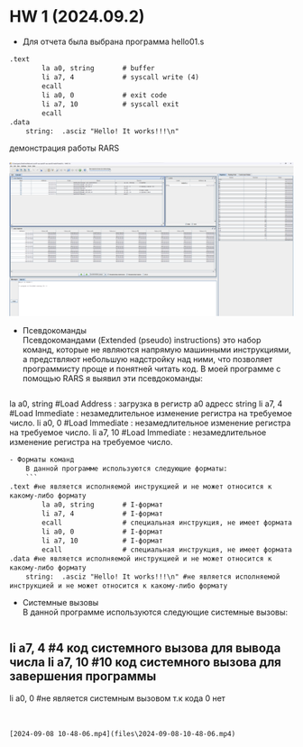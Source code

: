 # HW 1 (2024.09.2)   
   
- Для отчета была выбрана программа hello01.s   
   
```
.text
        la a0, string       # buffer
        li a7, 4            # syscall write (4)
        ecall
        li a0, 0            # exit code
        li a7, 10           # syscall exit
        ecall
.data
    string:  .asciz "Hello! It works!!!\n"
```
демонстрация работы RARS   
  ![image.png](files\image.png)    
   
- Псевдокоманды   
    Псевдокомандами (Extended (pseudo) instructions) это набор команд, которые не являются напрямую машинными инструкциями, а предствляют небольшую надстройку над ними, что позволяет программисту проще и понятней читать код. В моей программе с помощью RARS я выявил эти псевдокоманды:
   
    ```
la a0, string #Load Address : загрузка в регистр a0 адресс string
li a7, 4 #Load Immediate : незамедлительное изменение регистра на требуемое число.
li a0, 0 #Load Immediate : незамедлительное изменение регистра на требуемое число.
li a7, 10 #Load Immediate : незамедлительное изменение регистра на требуемое число.    
```
- Форматы команд   
    В данной программе используются следующие форматы:   
    ```
.text #не является исполняемой инструкцией и не может относится к какому-либо формату
        la a0, string       # I-формат
        li a7, 4            # I-формат
        ecall               # специальная инструкция, не имеет формата
        li a0, 0            # I-формат
        li a7, 10           # I-формат
        ecall               # специальная инструкция, не имеет формата
.data #не является исполняемой инструкцией и не может относится к какому-либо формату
    string:  .asciz "Hello! It works!!!\n" #не является исполняемой инструкцией и не может относится к какому-либо формату
```
- Системные вызовы   
    В данной программе используются следующие системные вызовы:   
    ```
li a7, 4 #4 код системного вызова для вывода числа
li a7, 10 #10 код системного вызова для завершения программы
----------------------------------------------------------------------------------
li a0, 0 #не является системным вызовом т.к кода 0 нет

```
   
   
[2024-09-08 10-48-06.mp4](files\2024-09-08-10-48-06.mp4)    
